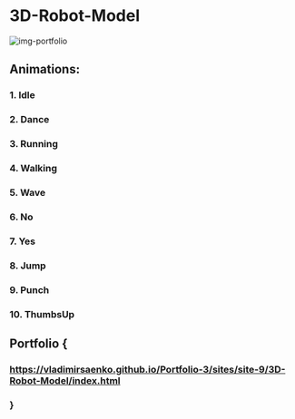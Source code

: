 # 3D-Robot-Model
 
![img-portfolio](https://user-images.githubusercontent.com/56477695/118872179-f2cb3e80-b8f0-11eb-8cf2-b80346162e39.jpg) 

## Animations:

### 1. Idle

### 2. Dance

### 3. Running

<!-- ### 4. Falling -->

### 4. Walking

### 5. Wave

### 6. No

### 7. Yes

### 8. Jump

### 9. Punch

### 10. ThumbsUp

## Portfolio {

### https://vladimirsaenko.github.io/Portfolio-3/sites/site-9/3D-Robot-Model/index.html

### }
